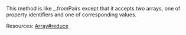 This method is like \_.fromPairs except that it accepts two arrays, one of property identifiers and one of corresponding values.

Resources: [Array#reduce](https://developer.mozilla.org/docs/Web/JavaScript/Reference/Global_Objects/Array/reduce)
